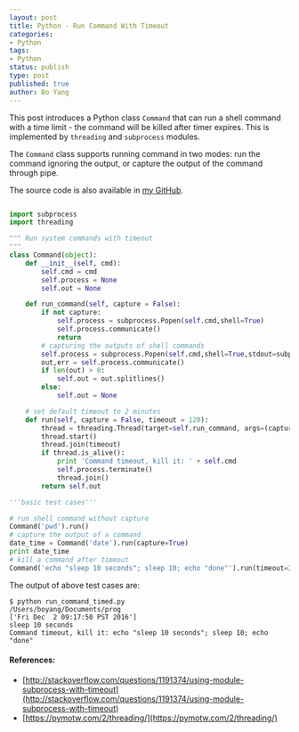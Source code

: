 ```yaml
---
layout: post
title: Python - Run Command With Timeout
categories: 
- Python
tags:
- Python
status: publish
type: post
published: true
author: Bo Yang
---
```


This post introduces a Python class `Command` that can run a shell command with a time limit - the command will be killed after timer expires. This is implemented by `threading` and `subprocess` modules.

The `Command` class supports running command in two modes: run the command ignoring the output, or capture the output of the command through pipe.

The source code is also available in [my GitHub](https://github.com/bo-yang/misc/blob/master/run_command_timeout.py).

```python

import subprocess
import threading

""" Run system commands with timeout
"""
class Command(object):
    def __init__(self, cmd):
        self.cmd = cmd
        self.process = None
        self.out = None

    def run_command(self, capture = False):
        if not capture:
            self.process = subprocess.Popen(self.cmd,shell=True)
            self.process.communicate()
            return
        # capturing the outputs of shell commands
        self.process = subprocess.Popen(self.cmd,shell=True,stdout=subprocess.PIPE,stderr=subprocess.PIPE,stdin=subprocess.PIPE)
        out,err = self.process.communicate()
        if len(out) > 0:
            self.out = out.splitlines()
        else:
            self.out = None

    # set default timeout to 2 minutes
    def run(self, capture = False, timeout = 120):
        thread = threading.Thread(target=self.run_command, args=(capture,))
        thread.start()
        thread.join(timeout)
        if thread.is_alive():
            print 'Command timeout, kill it: ' + self.cmd
            self.process.terminate()
            thread.join()
        return self.out

'''basic test cases'''

# run shell command without capture
Command('pwd').run()
# capture the output of a command
date_time = Command('date').run(capture=True)
print date_time
# kill a command after timeout
Command('echo "sleep 10 seconds"; sleep 10; echo "done"').run(timeout=2)

```

The output of above test cases are:

```shell
$ python run_command_timed.py 
/Users/boyang/Documents/prog
['Fri Dec  2 09:17:50 PST 2016']
sleep 10 seconds
Command timeout, kill it: echo "sleep 10 seconds"; sleep 10; echo "done"
```

#### References:

- [http://stackoverflow.com/questions/1191374/using-module-subprocess-with-timeout](http://stackoverflow.com/questions/1191374/using-module-subprocess-with-timeout)
- [https://pymotw.com/2/threading/](https://pymotw.com/2/threading/)
